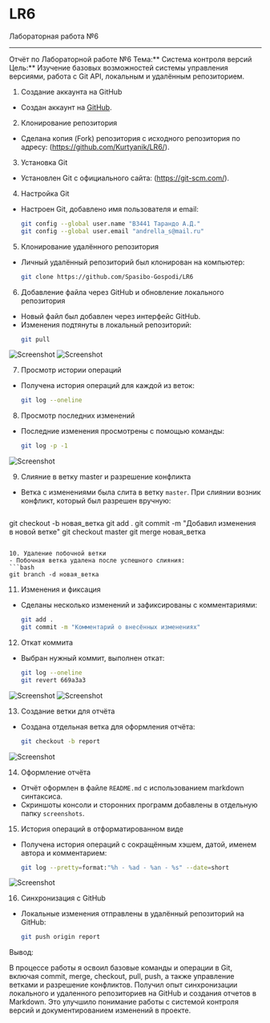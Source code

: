 # LR6
Лабораторная работа №6


---

 Отчёт по Лабораторной работе №6
Тема:** Система контроля версий  
Цель:** Изучение базовых возможностей системы управления версиями, работа с Git API, локальным и удалённым репозиторием.

 1. Создание аккаунта на GitHub
- Создан аккаунт на [GitHub](https://github.com/).

 2. Клонирование репозитория
- Сделана копия (Fork) репозитория с исходного репозитория по адресу: (https://github.com/Kurtyanik/LR6/).

 3. Установка Git
- Установлен Git с официального сайта: (https://git-scm.com/).
  
 4. Настройка Git
- Настроен Git, добавлено имя пользователя и email:
  ```bash
  git config --global user.name "В3441 Тарандо А.Д."
  git config --global user.email "andrella_s@mail.ru"
  ```

 5. Клонирование удалённого репозитория
- Личный удалённый репозиторий был клонирован на компьютер:
  ```bash
  git clone https://github.com/Spasibo-Gospodi/LR6
  ```

 6. Добавление файла через GitHub и обновление локального репозитория
- Новый файл был добавлен через интерфейс GitHub.  
- Изменения подтянуты в локальный репозиторий:
  ```bash
  git pull
  ```
![Screenshot](screenshots/1.png)
![Screenshot](screenshots/2.png)

 7. Просмотр истории операций
- Получена история операций для каждой из веток:
  ```bash
  git log --oneline
  ```

 8. Просмотр последних изменений
- Последние изменения просмотрены с помощью команды:
  ```bash
  git log -p -1
  ```
![Screenshot](screenshots/3.png)

 9. Слияние в ветку master и разрешение конфликта
- Ветка с изменениями была слита в ветку `master`. При слиянии возник конфликт, который был разрешен вручную:
  ```bash
 git checkout -b новая_ветка
 git add .
 git commit -m "Добавил изменения в новой ветке"
 git checkout master
 git merge новая_ветка
  ```

 10. Удаление побочной ветки
- Побочная ветка удалена после успешного слияния:
  ```bash
  git branch -d новая_ветка
  ```

 11. Изменения и фиксация
- Сделаны несколько изменений и зафиксированы с комментариями:
  ```bash
  git add .
  git commit -m "Комментарий о внесённых изменениях"
  ```

 12. Откат коммита
- Выбран нужный коммит, выполнен откат:
  ```bash
  git log --oneline
  git revert 669a3a3
  ```
![Screenshot](screenshots/4.png)
![Screenshot](screenshots/5.png)

 13. Создание ветки для отчёта
- Создана отдельная ветка для оформления отчёта:
  ```bash
  git checkout -b report
  ```
![Screenshot](screenshots/6.png)

 14. Оформление отчёта
- Отчёт оформлен в файле `README.md` с использованием markdown синтаксиса.  
- Скриншоты консоли и сторонних программ добавлены в отдельную папку `screenshots`.

 15. История операций в отформатированном виде
- Получена история операций с сокращённым хэшем, датой, именем автора и комментарием:
  ```bash
  git log --pretty=format:"%h - %ad - %an - %s" --date=short
  ```
![Screenshot](screenshots/7.png)

 16. Синхронизация с GitHub
- Локальные изменения отправлены в удалённый репозиторий на GitHub:
  ```bash
  git push origin report
  ```

Вывод:

В процессе работы я освоил базовые команды и операции в Git, включая commit, merge, checkout, pull, push, а также управление ветками и разрешение конфликтов. Получил опыт синхронизации локального и удаленного репозиториев на GitHub и создания отчетов в Markdown. Это улучшило понимание работы с системой контроля версий и документированием изменений в проекте.
